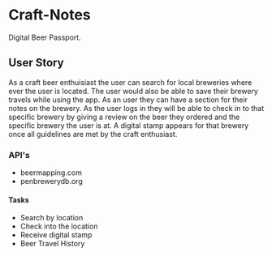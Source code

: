 # Craft-Notes
Digital Beer Passport.

## User Story
As a craft beer enthuisiast the user can search for local breweries where ever the user is located. The user would also be able to save their brewery travels while using the app.
As an user they can have a section for their notes on the brewery.
As the user logs in they will be able to check in to that specific brewery by giving a review on the beer they ordered and the specific brewery the user is at.
A digital stamp appears for that brewery once all guidelines are met by the craft enthusiast.

### API's

- beermapping.com
- penbrewerydb.org

#### Tasks

- Search by location
- Check into the location
- Receive digital stamp
- Beer Travel History

